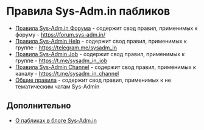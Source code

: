 # Правила Sys-Adm.in пабликов

* [Правила Sys-Adm.in Форума](https://github.com/m0zgen/forum-chat-rules/blob/master/Forum-rules.md) - содержит свод правил, применимых к форуму - https://forum.sys-adm.in/
* [Правила Sys-Admin Help](https://github.com/m0zgen/forum-chat-rules/blob/master/Sys-Admin-help-group.md) - содержит свод правил, применимых к группе - https://telegram.me/sysadm_in
* [Правила Sys-Admin Job](https://github.com/m0zgen/forum-chat-rules/blob/master/Sys-Admin-job-group.md) - содержит свод правил, применимых к группе - https://t.me/sysadm_in_job
* [Правила Sys-Admin Channel](https://github.com/m0zgen/forum-chat-rules/blob/master/Sys-Admin-channel.md) - содержит свод правил, применимых к каналу - https://t.me/sysadm_in_channel
* [Общие правила](https://github.com/m0zgen/forum-chat-rules/blob/master/Chat-rules.md) - содержит свод правил, применимых к не тематическим чатам Sys-Admin

## Дополнительно
* [О пабликах в блоге Sys-Adm.in](https://sys-adm.in/live/729-sisadmin-kanal-i-gruppa-v-telegram.html)